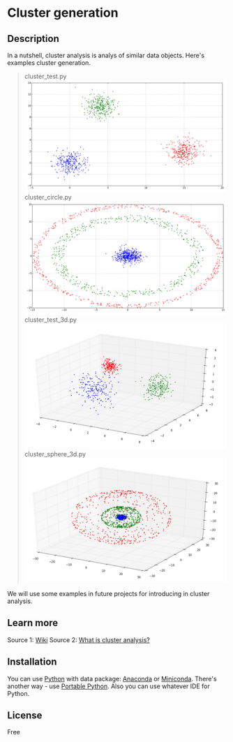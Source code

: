 # Cluster generation

## Description
In a nutshell, cluster analysis is analys of similar data objects. Here's examples cluster generation.
>cluster_test.py
![cluster_test.py](images/cluster_test.png)
>cluster_circle.py
![cluster_circle.py](images/cluster_circle.png)
>cluster_test_3d.py
![cluster_test_3d.py](images/cluster_test_3d.png)
>cluster_sphere_3d.py
![cluster_sphere_3d.py](images/cluster_sphere_3d.png)

We will use some examples in future projects for introducing in cluster analysis.

## Learn more

Source 1: [Wiki](https://en.wikipedia.org/wiki/Cluster_analysis)
Source 2: [What is cluster analysis?](https://en.wikipedia.org/wiki/Cluster_analysis)

## Installation

You can use [Python](https://www.python.org/) with data package: [Anaconda](https://www.anaconda.com/) or [Miniconda](https://conda.io/miniconda).
There's another way - use [Portable Python](http://portablepython.com/). Also you can use whatever IDE for Python.

## License

Free
